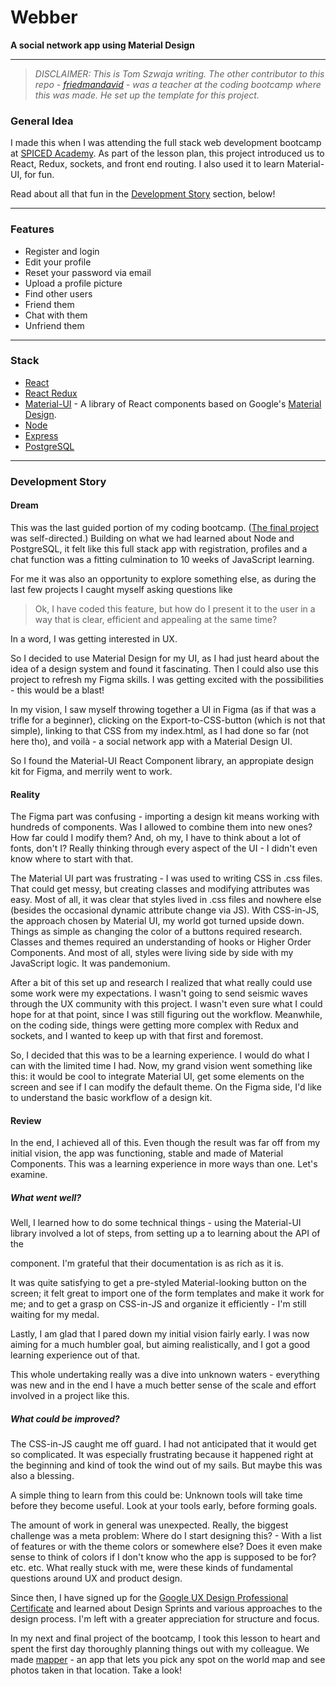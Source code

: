 # Webber

**A social network app using Material Design**

---

>   *DISCLAIMER: This is Tom Szwaja writing. The other contributor to this repo - [friedmandavid](https://github.com/friedmandavid) -  was a teacher at the coding bootcamp where this was made. He set up the template for this project.*

### General Idea

I made this when I was attending the full stack web development bootcamp at [SPICED Academy](https://www.spiced-academy.com/en). As part of the lesson plan, this project introduced us to React, Redux, sockets, and front end routing. I also used it to learn Material-UI, for fun.

Read about all that fun in the [Development Story](#development-story) section, below!

---

### Features

*   Register and login 
*   Edit your profile
*   Reset your password via email
*   Upload a profile picture 
*   Find other users
*   Friend them
*   Chat with them
*   Unfriend them

---

### Stack

*   [React](https://reactjs.org/)
*   [React Redux](https://react-redux.js.org/)
*   [Material-UI](https://material-ui.com/) - A library of React components based on Google's [Material Design](https://material.io/).
*   [Node](https://nodejs.org/en/about/)
*   [Express](http://expressjs.com/)
*   [PostgreSQL](https://www.postgresql.org/about/)

---

<a id="development-story"> </a>

### Development Story

#### Dream

This was the last guided portion of my coding bootcamp. ([The final project](https://github.com/Return180bpm/imagerouter) was self-directed.) Building on what we had learned about Node and PostgreSQL, it felt like this full stack app with registration, profiles and a chat function was a fitting culmination to 10 weeks of JavaScript learning.

For me it was also an opportunity to explore something else, as during the last few projects I caught myself asking questions like

>   Ok, I have coded this feature, but how do I present it to the user in a way that is clear, efficient and appealing at the same time?

In a word, I was getting interested in UX.    

So I decided to use Material Design for my UI, as I had just heard about the idea of a design system and found it fascinating. Then I could also use this project to refresh my Figma skills. I was getting excited with the possibilities - this would be a blast!

In my vision, I saw myself throwing together a UI in Figma (as if that was a trifle for a beginner), clicking on the Export-to-CSS-button (which is not that simple), linking to that CSS from my index.html, as I had done so far (not here tho), and voilà - a social network app with a Material Design UI. 

So I found the Material-UI React Component library, an appropiate design kit for Figma, and merrily went to work. 

#### Reality

The Figma part was confusing - importing a design kit means working with hundreds of components. Was I allowed to combine them into new ones? How far could I modify them? And, oh my, I have to think about a lot of fonts, don't I? Really thinking through every aspect of the UI - I didn't even know where to start with that. 

The Material UI part was frustrating - I was used to writing CSS in .css files. That could get messy, but creating classes and modifying attributes was easy. Most of all, it was clear that styles lived in .css files and nowhere else (besides the occasional dynamic attribute change via JS). With CSS-in-JS, the approach chosen by Material UI, my world got turned upside down. Things as simple as changing the color of a buttons required research. Classes and themes required an understanding of hooks or Higher Order Components. And most of all, styles were living side by side with my JavaScript logic. It was pandemonium.

After a bit of this set up and research I realized that what really could use some work were my expectations. I wasn't going to send seismic waves through the UX community with this project. I wasn't even sure what I could hope for at that point, since I was still figuring out the workflow. Meanwhile, on the coding side, things were getting more complex with Redux and sockets, and I wanted to keep up with that first and foremost. 

So, I decided that this was to be a learning experience. I would do what I can with the limited time I had. Now, my grand vision went something like this: it would be cool to integrate Material UI, get some elements on the screen and see if I can modify the default theme. On the Figma side, I'd like to understand the basic workflow of a design kit.

#### Review

In the end, I achieved all of this. Even though the result was far off from my initial vision, the app was functioning, stable and made of Material Components. This was a learning experience in more ways than one. Let's examine. 

##### *What went well?*

Well, I learned how to do some technical things - using the Material-UI library involved a lot of steps, from setting up a <ThemeProvider> to learning about the API of the <form> component. I'm grateful that their documentation is as rich as it is. 

It was quite satisfying to get a pre-styled Material-looking button on the screen; it felt great to import one of the form templates and make it work for me; and to get a grasp on CSS-in-JS and organize it efficiently - I'm still waiting for my medal.

Lastly, I am glad that I pared down my initial vision fairly early. I was now aiming for a much humbler goal, but aiming realistically, and I got a good learning experience out of that. 

This whole undertaking really was a dive into unknown waters - everything was new and in the end I have a much better sense of the scale and effort involved in a project like this. 

##### *What could be improved?*

The CSS-in-JS caught me off guard. I had not anticipated that it would get so complicated. It was especially frustrating because it happened right at the beginning and kind of took the wind out of my sails. But maybe this was also a blessing. 

A simple thing to learn from this could be: Unknown tools will take time before they become useful. Look at your tools early, before forming goals.  

The amount of work in general was unexpected. Really, the biggest challenge was a meta problem: Where do I start designing this? -  With a list of features or with the theme colors or somewhere else? Does it even make sense to think of colors if I don't know who the app is supposed to be for? etc. etc. What really stuck with me, were these kinds of fundamental questions around UX and product design. 

Since then, I have signed up for the [Google UX Design Professional Certificate](https://www.coursera.org/professional-certificates/google-ux-design) and learned about Design Sprints and various approaches to the design process. I'm left with a greater appreciation for structure and focus. 

In my next and final project of the bootcamp, I took this lesson to heart and spent the first day thoroughly planning things out with my colleague. We made [mapper](https://github.com/Return180bpm/imagerouter)  - an app that lets you pick any spot on the world map and see photos taken in that location. Take a look!
